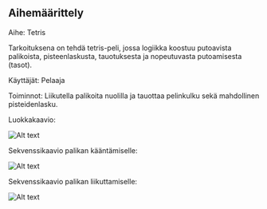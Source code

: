 ## Aihemäärittely

Aihe: Tetris

Tarkoituksena on tehdä tetris-peli, jossa logiikka koostuu putoavista palikoista, pisteenlaskusta, tauotuksesta ja nopeutuvasta putoamisesta (tasot).

Käyttäjät: Pelaaja

Toiminnot: Liikutella palikoita nuolilla ja tauottaa pelinkulku sekä mahdollinen pisteidenlasku.

Luokkakaavio: 

![Alt text](https://github.com/annettekemppi/MilinTetris/blob/master/dokumentaatio/Uusi_luokkakaavio.png)

Sekvenssikaavio palikan kääntämiselle:

![Alt text](https://github.com/annettekemppi/MilinTetris/blob/master/dokumentaatio/Sekvenssikaavio1.png)

Sekvenssikaavio palikan liikuttamiselle:

![Alt text](https://github.com/annettekemppi/MilinTetris/blob/master/dokumentaatio/Sekvenssikaavio2.png)
